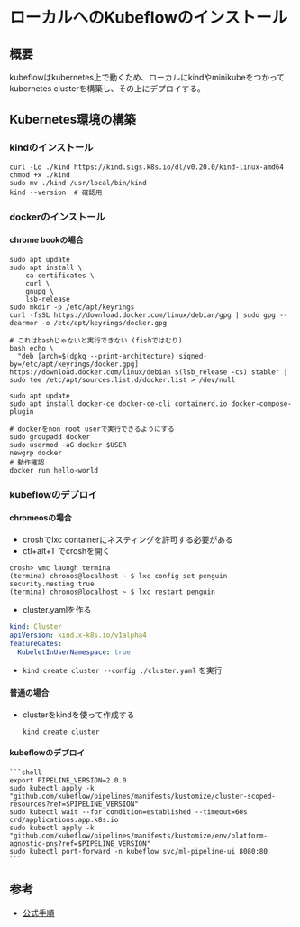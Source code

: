 # ローカルへのKubeflowのインストール

## 概要

kubeflowはkubernetes上で動くため、ローカルにkindやminikubeをつかってkubernetes clusterを構築し、その上にデプロイする。

## Kubernetes環境の構築

### kindのインストール

```shell
curl -Lo ./kind https://kind.sigs.k8s.io/dl/v0.20.0/kind-linux-amd64
chmod +x ./kind
sudo mv ./kind /usr/local/bin/kind
kind --version  # 確認用
```

### dockerのインストール

#### chrome bookの場合

```shell
sudo apt update
sudo apt install \
    ca-certificates \
    curl \
    gnupg \
    lsb-release
sudo mkdir -p /etc/apt/keyrings
curl -fsSL https://download.docker.com/linux/debian/gpg | sudo gpg --dearmor -o /etc/apt/keyrings/docker.gpg

# これはbashじゃないと実行できない (fishではむり)
bash echo \
  "deb [arch=$(dpkg --print-architecture) signed-by=/etc/apt/keyrings/docker.gpg] https://download.docker.com/linux/debian $(lsb_release -cs) stable" | sudo tee /etc/apt/sources.list.d/docker.list > /dev/null

sudo apt update
sudo apt install docker-ce docker-ce-cli containerd.io docker-compose-plugin

# dockerをnon root userで実行できるようにする
sudo groupadd docker
sudo usermod -aG docker $USER
newgrp docker
# 動作確認
docker run hello-world
```

### kubeflowのデプロイ

#### chromeosの場合

- croshでlxc containerにネスティングを許可する必要がある
- ctl+alt+T でcroshを開く

```shell
crosh> vmc laungh termina
(termina) chronos@localhost ~ $ lxc config set penguin security.nesting true
(termina) chronos@localhost ~ $ lxc restart penguin
```

- cluster.yamlを作る

```yaml
kind: Cluster
apiVersion: kind.x-k8s.io/v1alpha4
featureGates:
  KubeletInUserNamespace: true
```

- `kind create cluster --config ./cluster.yaml` を実行

#### 普通の場合

- clusterをkindを使って作成する

    ```shell
    kind create cluster
    ```

#### kubeflowのデプロイ

    ```shell
    export PIPELINE_VERSION=2.0.0
    sudo kubectl apply -k "github.com/kubeflow/pipelines/manifests/kustomize/cluster-scoped-resources?ref=$PIPELINE_VERSION"
    sudo kubectl wait --for condition=established --timeout=60s crd/applications.app.k8s.io
    sudo kubectl apply -k "github.com/kubeflow/pipelines/manifests/kustomize/env/platform-agnostic-pns?ref=$PIPELINE_VERSION"
    sudo kubectl port-forward -n kubeflow svc/ml-pipeline-ui 8080:80
    ```

## 参考

- [公式手順](https://www.kubeflow.org/docs/components/pipelines/v1/installation/localcluster-deployment/)
